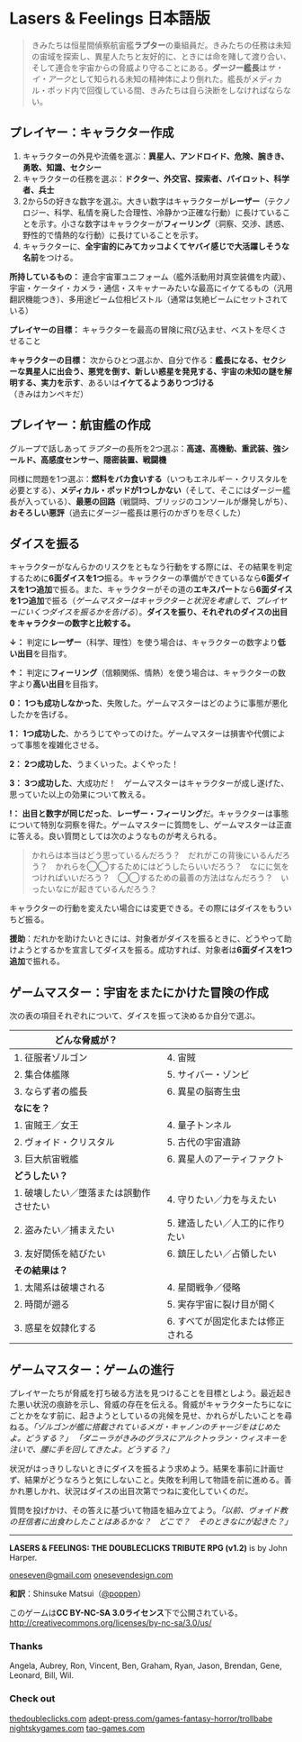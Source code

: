 # Lasers & Feelings 日本語版

> きみたちは恒星間偵察航宙艦**ラプター**の乗組員だ。きみたちの任務は未知の宙域を探索し、異星人たちと友好的に、ときには命を賭して渡り合い、そして連合を宇宙からの脅威より守ることにある。**ダージー艦長**は*サ・イ・アーク*として知られる未知の精神体により倒れた。艦長がメディカル・ポッド内で回復している間、きみたちは自ら決断をしなければならない。

## プレイヤー：キャラクター作成

1. キャラクターの外見や流儀を選ぶ：**異星人、アンドロイド、危険、腕きき、勇敢、知識、セクシー**
2. キャラクターの任務を選ぶ：**ドクター、外交官、探索者、パイロット、科学者、兵士**
3. 2から5の好きな数字を選ぶ。大きい数字はキャラクターが**レーザー**（テクノロジー、科学、私情を廃した合理性、冷静かつ正確な行動）に長けていることを示す。小さな数字はキャラクターが**フィーリング**（洞察、交渉、誘惑、野性的で情熱的な行動）に長けていることを示す。
4. キャラクターに、**全宇宙的にみてカッコよくてヤバイ感じで大活躍しそうな名前**をつける。

**所持しているもの：** 連合宇宙軍ユニフォーム（艦外活動用対真空装備を内蔵）、宇宙・ケータイ・カメラ・通信・スキャナーみたいな最高にイケてるもの（汎用翻訳機能つき）、多用途ビーム位相ピストル（通常は気絶ビームにセットされている）

**プレイヤーの目標：** キャラクターを最高の冒険に飛び込ませ、ベストを尽くさせること

**キャラクターの目標：** 次からひとつ選ぶか、自分で作る：**艦長になる、セクシーな異星人に出会う、悪党を倒す、新しい惑星を発見する、宇宙の未知の謎を解明する、実力を示す**、あるいは**イケてるようありつづける**（きみはカンペキだ）

## プレイヤー：航宙艦の作成

グループで話しあって*ラプター*の長所を2つ選ぶ：**高速、高機動、重武装、強シールド、高感度センサー、隠密装置、戦闘機**

同様に問題を1つ選ぶ：**燃料をバカ食いする**（いつもエネルギー・クリスタルを必要とする）、**メディカル・ポッドが1つしかない**（そして、そこにはダージー艦長が入っている）、**最悪の回路**（戦闘時、ブリッジのコンソールが爆発しがち）、**おそろしい悪評**（過去にダージー艦長は悪行のかぎりを尽くした）

## ダイスを振る

キャラクターがなんらかのリスクをともなう行動をする際には、その結果を判定するために**6面ダイスを1つ**振る。キャラクターの準備ができているなら**6面ダイスを1つ追加**で振る。また、キャラクターがその道の**エキスパート**なら**6面ダイスを1つ追加**で振る（*ゲームマスターはキャラクターと状況を考慮して、プレイヤーにいくつダイスを振るかを告げる*）。**ダイスを振り、それぞれのダイスの出目をキャラクターの数字と比較する。**

**↓：** 判定に**レーザー**（科学、理性）を使う場合は、キャラクターの数字より**低い出目**を目指す。

**↑：** 判定に**フィーリング**（信頼関係、情熱）を使う場合は、キャラクターの数字より**高い出目**を目指す。

**0：** **1つも成功しなかった**、失敗した。ゲームマスターはどのように事態が悪化したかを告げる。

**1：** **1つ成功した**、かろうじてやってのけた。ゲームマスターは損害や代償によって事態を複雑化させる。

**2：** **2つ成功した**、うまくいった。よくやった！

**3：** **3つ成功した**、大成功だ！　ゲームマスターはキャラクターが成し遂げた、思っていた以上の効果について教える。

**!：** **出目と数字が同じだった**、**レーザー・フィーリング**だ。キャラクターは事態について特別な洞察を得た。ゲームマスターに質問をし、ゲームマスターは正直に答える。良い質問としては次のようなものが考えられる。

> かれらは本当はどう思っているんだろう？　だれがこの背後にいるんだろう？　かれらを◯◯するためにはどうしたらいいだろう？　なにに気をつければいいだろう？　◯◯するための最善の方法はなんだろう？　いったいなにが起きているんだろう？

キャラクターの行動を変えたい場合には変更できる。その際にはダイスをもういちど振る。

**援助**：だれかを助けたいときには、対象者がダイスを振るときに、どうやって助けようとするかを宣言してダイスを振る。成功すれば、対象者は**6面ダイスを1つ追加**で振れる。

## ゲームマスター：宇宙をまたにかけた冒険の作成

次の表の項目それぞれについて、ダイスを振って決めるか自分で選ぶ。

| **どんな脅威が？**                      |                                   |
| ---                                     | ---                               |
| 1. 征服者ゾルゴン                       | 4. 宙賊                           |
| 2. 集合体艦隊                           | 5. サイバー・ゾンビ               |
| 3. ならず者の艦長                       | 6. 異星の脳寄生虫                 |
| **なにを？**                            |                                   |
| 1. 宙賊王／女王                         | 4. 量子トンネル                   |
| 2. ヴォイド・クリスタル                 | 5. 古代の宇宙遺跡                 |
| 3. 巨大航宙戦艦                         | 6. 異星人のアーティファクト       |
| **どうしたい？**                        |                                   |
| 1. 破壊したい／堕落または誤動作させたい | 4. 守りたい／力を与えたい         |
| 2. 盗みたい／捕まえたい                 | 5. 建造したい／人工的に作りたい   |
| 3. 友好関係を結びたい                   | 6. 鎮圧したい／占領したい         |
| **その結果は？**                        |                                   |
| 1. 太陽系は破壊される                   | 4. 星間戦争／侵略                 |
| 2. 時間が遡る                           | 5. 実存宇宙に裂け目が開く         |
| 3. 惑星を奴隷化する                     | 6. すべてが固定化または修正される |

## ゲームマスター：ゲームの進行

プレイヤーたちが脅威を打ち破る方法を見つけることを目標としよう。最近起きた悪い状況の痕跡を示し、脅威の存在を伝える。脅威がキャラクターたちになにごとかをなす前に、起きようとしているの兆候を見せ、かれらがしたいことを尋ねる。*「ゾルゴンが艦に搭載されているメガ・キャノンのチャージをはじめたよ。どうする？」* *「ダニーラがきみのグラスにアルクトゥラン・ウィスキーを注いで、腰に手を回してきたよ。どうする？」*

状況がはっきりしないときにダイスを振るよう求めよう。結果を事前に計画せず、結果がどうなろうと気にしないこと。失敗を利用して物語を前に進める。善かれ悪しかれ、状況はダイスの出目次第でつねに変化していくのだ。

質問を投げかけ、その答えに基づいて物語を組み立てよう。*「以前、ヴォイド教の狂信者に出食わしたことはあるかな？　どこで？　そのときなにが起きた？」*

---

**LASERS & FEELINGS: THE DOUBLECLICKS TRIBUTE RPG (v1.2)** is by John Harper.

oneseven@gmail.com [onesevendesign.com](http://onesevendesign.com)

**和訳**：Shinsuke Matsui（[\@poppen](https://twitter.com/poppen)）

このゲームは**CC BY-NC-SA 3.0ライセンス**下で公開されている。
http://creativecommons.org/licenses/by-nc-sa/3.0/us/

### Thanks

Angela, Aubrey, Ron, Vincent, Ben, Graham, Ryan, Jason, Brendan, Gene, Leonard,
Bill, Wil.

### Check out

[thedoubleclicks.com](http://thedoubleclicks.com)
[adept-press.com/games-fantasy-horror/trollbabe](http://adept-press.com/games-fantasy-horror/trollbabe/)
[nightskygames.com](http://nightskygames.com/)
[tao-games.com](http://tao-games.com/)

